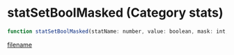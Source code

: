 # statSetBoolMasked (Category stats)

```js
function statSetBoolMasked(statName: number, value: boolean, mask: int, save: boolean): boolean
```

[filename](statSetBoolMasked_m.md ':include')